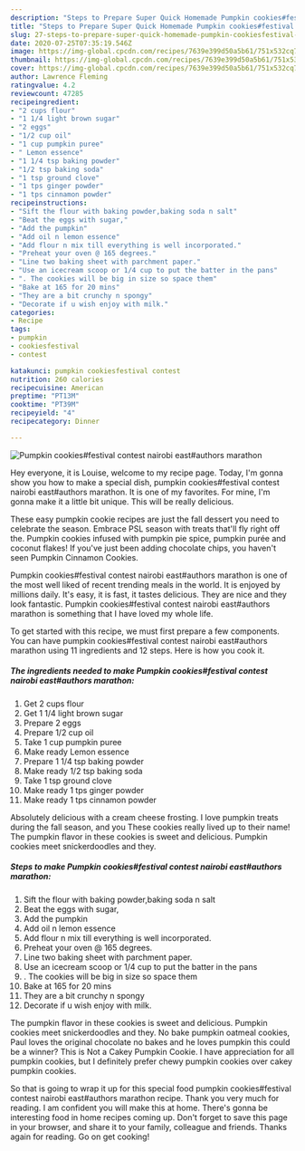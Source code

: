 ```yaml
---
description: "Steps to Prepare Super Quick Homemade Pumpkin cookies#festival contest nairobi east#authors marathon"
title: "Steps to Prepare Super Quick Homemade Pumpkin cookies#festival contest nairobi east#authors marathon"
slug: 27-steps-to-prepare-super-quick-homemade-pumpkin-cookiesfestival-contest-nairobi-eastauthors-marathon
date: 2020-07-25T07:35:19.546Z
image: https://img-global.cpcdn.com/recipes/7639e399d50a5b61/751x532cq70/pumpkin-cookiesfestival-contest-nairobi-eastauthors-marathon-recipe-main-photo.jpg
thumbnail: https://img-global.cpcdn.com/recipes/7639e399d50a5b61/751x532cq70/pumpkin-cookiesfestival-contest-nairobi-eastauthors-marathon-recipe-main-photo.jpg
cover: https://img-global.cpcdn.com/recipes/7639e399d50a5b61/751x532cq70/pumpkin-cookiesfestival-contest-nairobi-eastauthors-marathon-recipe-main-photo.jpg
author: Lawrence Fleming
ratingvalue: 4.2
reviewcount: 47285
recipeingredient:
- "2 cups flour"
- "1 1/4 light brown sugar"
- "2 eggs"
- "1/2 cup oil"
- "1 cup pumpkin puree"
- " Lemon essence"
- "1 1/4 tsp baking powder"
- "1/2 tsp baking soda"
- "1 tsp ground clove"
- "1 tps ginger powder"
- "1 tps cinnamon powder"
recipeinstructions:
- "Sift the flour with baking powder,baking soda n salt"
- "Beat the eggs with sugar,"
- "Add the pumpkin"
- "Add oil n lemon essence"
- "Add flour n mix till everything is well incorporated."
- "Preheat your oven @ 165 degrees."
- "Line two baking sheet with parchment paper."
- "Use an icecream scoop or 1/4 cup to put the batter in the pans"
- ". The cookies will be big in size so space them"
- "Bake at 165 for 20 mins"
- "They are a bit crunchy n spongy"
- "Decorate if u wish enjoy with milk."
categories:
- Recipe
tags:
- pumpkin
- cookiesfestival
- contest

katakunci: pumpkin cookiesfestival contest 
nutrition: 260 calories
recipecuisine: American
preptime: "PT13M"
cooktime: "PT39M"
recipeyield: "4"
recipecategory: Dinner

---
```



![Pumpkin cookies#festival contest nairobi east#authors marathon](https://img-global.cpcdn.com/recipes/7639e399d50a5b61/751x532cq70/pumpkin-cookiesfestival-contest-nairobi-eastauthors-marathon-recipe-main-photo.jpg)

Hey everyone, it is Louise, welcome to my recipe page. Today, I'm gonna show you how to make a special dish, pumpkin cookies#festival contest nairobi east#authors marathon. It is one of my favorites. For mine, I'm gonna make it a little bit unique. This will be really delicious.

These easy pumpkin cookie recipes are just the fall dessert you need to celebrate the season. Embrace PSL season with treats that&#39;ll fly right off the. Pumpkin cookies infused with pumpkin pie spice, pumpkin purée and coconut flakes! If you&#39;ve just been adding chocolate chips, you haven&#39;t seen Pumpkin Cinnamon Cookies.

Pumpkin cookies#festival contest nairobi east#authors marathon is one of the most well liked of recent trending meals in the world. It is enjoyed by millions daily. It's easy, it is fast, it tastes delicious. They are nice and they look fantastic. Pumpkin cookies#festival contest nairobi east#authors marathon is something that I have loved my whole life.


To get started with this recipe, we must first prepare a few components. You can have pumpkin cookies#festival contest nairobi east#authors marathon using 11 ingredients and 12 steps. Here is how you cook it.

<!--inarticleads1-->

##### The ingredients needed to make Pumpkin cookies#festival contest nairobi east#authors marathon:

1. Get 2 cups flour
1. Get 1 1/4 light brown sugar
1. Prepare 2 eggs
1. Prepare 1/2 cup oil
1. Take 1 cup pumpkin puree
1. Make ready  Lemon essence
1. Prepare 1 1/4 tsp baking powder
1. Make ready 1/2 tsp baking soda
1. Take 1 tsp ground clove
1. Make ready 1 tps ginger powder
1. Make ready 1 tps cinnamon powder


Absolutely delicious with a cream cheese frosting. I love pumpkin treats during the fall season, and you These cookies really lived up to their name! The pumpkin flavor in these cookies is sweet and delicious. Pumpkin cookies meet snickerdoodles and they. 

<!--inarticleads2-->

##### Steps to make Pumpkin cookies#festival contest nairobi east#authors marathon:

1. Sift the flour with baking powder,baking soda n salt
1. Beat the eggs with sugar,
1. Add the pumpkin
1. Add oil n lemon essence
1. Add flour n mix till everything is well incorporated.
1. Preheat your oven @ 165 degrees.
1. Line two baking sheet with parchment paper.
1. Use an icecream scoop or 1/4 cup to put the batter in the pans
1. . The cookies will be big in size so space them
1. Bake at 165 for 20 mins
1. They are a bit crunchy n spongy
1. Decorate if u wish enjoy with milk.


The pumpkin flavor in these cookies is sweet and delicious. Pumpkin cookies meet snickerdoodles and they. No bake pumpkin oatmeal cookies, Paul loves the original chocolate no bakes and he loves pumpkin this could be a winner? This is Not a Cakey Pumpkin Cookie. I have appreciation for all pumpkin cookies, but I definitely prefer chewy pumpkin cookies over cakey pumpkin cookies. 

So that is going to wrap it up for this special food pumpkin cookies#festival contest nairobi east#authors marathon recipe. Thank you very much for reading. I am confident you will make this at home. There's gonna be interesting food in home recipes coming up. Don't forget to save this page in your browser, and share it to your family, colleague and friends. Thanks again for reading. Go on get cooking!
